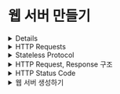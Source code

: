 # 웹 서버 만들기

<details>
<server>웹 서버란?</server>

### 웹 서버란?

- 웹 서버는 텍스트, 이미지, 비디오 및 애플리케이션 데이터와 같은 웹 사이트 콘텐츠를 요청하는 클라이언트에 전달한다.
- 가장 일반적인 유형의 클라이언트는 사용자가 링크를 클릭하거나 브라우저에 표시된 페이지에서 문서를 다운로드할 때 웹사이트에서 데이터를 요청하는 웹 브라우저 프로그램이다.
- 웹 서버는 HTTP(Hypertext Transfer Protocol)을 사용하여 웹 브라우저와 통신한다.
- 대부분의 웹 페이지 콘텐츠는 HTML(Hypertext Markup Language)로 인코딩된다.
- 콘텐츠는 정적(예: 텍스트 및 이미지) 또는 동적(예: 게산된 가격 또는 고객이 구매하도록 표시한 항목 록록)일 수 있다.
- 동적 콘텐츠를 제공하기 위해 대부분의 웁 서버는 비즈니스 논리를 통신으로 인코딩하는 서버 측 스크립팅 언어를 지원한다.
- 일반적으로 지원되는 언어에는 ASP(Active Server Pages), Javascript, PHP, Python 및 Ruby가 있다.
- 웹 서버는 일반적으로 요청되는 콘텐츠의 전달 속도를 높이기 위해 콘텐츠를 캐시할 수도 있다.
- 이 프로세스를 웹 가속이라고도 한다.

![Alt text](readme_img/image.png)

- 브라우저가 웹 서버에서 호스팅되는 파일을 필요로 할 때마다 브라우저는 HTTP를 통해 파일을 요청한다.
- 요청이 올바른(하드웨어) 웹 서버에 도달하면(소프트웨어) HTTP 서버는 요청을 수락하고 요청된 문서를 찾아 HTTP를 통해 부라우저로 다시 보낸다.
- 서버가 요청한 문서를 찾지 못할 경우 404 응답을 반환한다.
  ![Alt text](readme_img/image-1.png)

</details>

<details>
<summary>HTTP Requests</summary>

### HTTP란? (Hypertext Transfer Protocol)

- HTTP는 HTML 문서와 같은 리소스들을 가져올 수 있도록 해주는 프로토콜(약속)이다.
- HTTP는 웹에서 이루어지는 모든 데이터 교환의 기초이며, 클라이언트-서버 프로토콜이기도 하다.
- 클라이언트-서버 프로토콜이란 (보통 웹브라우저인) 수신자 측에 의해 요청이 초기화되는 프로토콜을 의미한다.
  => 웹 상에서 통신을 할 때 어떤 형식(HTTP)으로 통신을 하자고 정해놓은 약속

### [HTTP Method](https://developer.mozilla.org/en-US/docs/Web/HTTP/Methods)란?

- HTTP 메서드는 수행할 작업의 종류를 나타내기 위해 서버에 보내는 메시지이다.
- 이러한 방법을 사용하면 브라우저와 서버 간의 풍부한 통신이 가능하다.
- 가장 일반적으로 사용되는 방법은 GET 및 POST이다.
- GET : 어떠한 데이터를 서버로부터 받아올 때 사용하는 Method이다.
- POST : 일반적으로 무언가를 생성하기 위해 서버에 데이터 블록을 수락하도록 요청한다.
- PUT : 데이터를 업데이트할 때 사용한다.
- DELETE : 데이터를 서버에서 삭제할 때 사용한다.

#### GET Method

- GET 메소드는 URL 매개변수를 사용하여 서버에서 데이터를 요청한다.
- 웹에서 가장 일반적으로 사용되는 HTTP 방법이다.
- GET 요청 매개변수는 이름-값 쌍으로 형식이 지정된다.
- www.google.com/search?q=nodejs
  - 이 예에서는 쿼리 매개변수를 q를 사용하여 노드js에 대한 결과를 가져오도록 Google에 지시한다.
  - 이에 대한 응답으로 Google은 검색 결과가 포함된 페이지를 반환한다.
- GET 요청은 다음 사항들을 수행할 수 있다.
  - 서버에서 데이터 검색 - 일반적으로 웹 페이지
  - 길이 제한이 있는 서버로 데이터 보내기
  - 브라우저 기록에 남음
  - 캐시가 됨
- GET 요청은 다음 사항들을 수행할 수 없다.
  - 민감한 데이터(예: 비밀번호, 신용 카드 정보)를 처리
  - 서버에서 데이터 수정

#### POST Method

- POST Mehotd는 리소스(종종 데이터베이스 레코드)를 변경하기 위해 서버에 데이터를 보낸다.
- POST 데이터는 사용자가 볼 수 없는 요청 본문으로 전송된다.
- POST 요청의 예시 : POST /posts/1 HTTP/1.1
- POST 요청은 다음을 수행할 수 있다.
  - 리소스 데이터, 즉 서버의 데이터 수정
  - 민감한 데이터를 처리하는 데 사용
  - 길이 제한 없이 데이터 보내기
- POST 요청은 다음을 수행할 수 없다.
  - 캐시에 저장
  - 브라우저 기록에 남기기

#### PUT Method vs PATCH Method

- 공통점
  - 둘 다 어떠한 데이터를 수정하기 위해서 사용된다.
- 차이점
  - PUT : 데이터 전체 교체, 데이터 교체 시 모든 필드 필요
  - PATCH : 데이터의 부분 교체, 데이터 교체 시 일부 필드 필요

</details>

<details>
<summary>Stateless Protocol</summary>

### Stateless가 무엇인지

![Alt text](readme_img/image-2.png)

</details>

<details>
<summary>HTTP Request, Response 구조</summary>

### Request 구조

![Alt text](readme_img/image-3.png)

#### HTTP Request의 구조

1. Starter line
   - http method 종류, request target(url), http version 정보를 담고 있다.
2. Headers
   - Key: Value 값으로 해당 request에 대한 추가 정보를 담고 있다.
3. Body
   - 해당 request가 전송하는 데이터가 담겨있는 부분이다.
   - 전송하려는 데이터가 없다면 비어있게 된다.

- Host : 요청하려는 서버 호스트 이름, 포트 번호
- User-agent : 클라이언트 프로그램 정보
- Referrer : 바로 직전에 머물렀던 웹 링크 주소
- Accept : 클라이언트가 처리 가능한 미디어 타입 종류 나열
- If-Modified-Since : 여기에 쓰인 시간 이후로 변경된 리소스 취득으로 페이지가 수정되었으면 최신 페이지로 교체
- Authorization : 인증 토큰을 서버로 보낼 때 쓰이는 Header
- Origin : 서버로 Post 요청을 보낼 때 요청이 어느 주소에 시작되었는지 나타내는 값. 이 값으로 요청을 보낸 주소와 받는 주소가 다르면 CORS 에러가 발생
- Cookie : 쿠키 값 key-value로 표현된다. Set-Cookie 헤더와 함께 서버로부터 이전에 전송됐던 저장된 HTTP 쿠키를 포함

### Response 구조

![Alt text](readme_img/image-4.png)

#### HTTP Response의 구조

1. status line
   - HTTP version, Status Code, Status Text를 나타낸다.
2. headers
   - Request의 headers와 동일하다. 하지만 Response Headers에서만 쓰이는 값도 있다.
3. body
   - Response의 body와 일반적으로 동일하다.

- Server : 웹서버의 종류
- Age : max-age 시간 내에서 얼마나 흘렀는지 초 단위로 알려주는 값
- Referrer-policy : 서버 referrer 정책을 알려주는 값 ex) origin, no-referrer, unsafe-url
- WWW-Authenticate : 사용자 인증이 필요한 자원을 요구할 시, 서버가 제공하는 인증 ㅂ아식
- Proxy-Authenticate : 요청한 서버가 프록시 서버인 경우 유저 인증을 위한 값
- Set-Cookie : 서버 측에서 클라이언트에게 세션 쿠키 정보를 설정(RFC 2965에서 규정)

</details>

<details>
<summary>HTTP Status Code</summary>

### HTTP Status Code

- HTTP 상태 코드는 브라우저 요청에 따라 서버에서 반환되는 코드이다.
- 이 코드 번호는 요청이 성공했는지 또는 오류가 있었는지 나타낸다.
- 오류 상태 코드는 또한 찾을 수 없음, 액세스할 수 없음 또는 이동됨과 같은 오류 유형을 지정한다.
- 예를 들어 200 OK = 성공적인 HTTP 요청을 위한 코드이고 404 Not Found = 요청된 페이지에 대한 코드를 찾을 수 없는 경우를 위한 코드이다.

#### 코드 정리

- 100 ~ 199 : 정보 코드(informational codes)
- 200 ~ 299 : 성공 코드(success codes)
- 300 ~ 399 : 리다이렉션 코드(redirection codes)
- 400 ~ 499 : 클라이언트 에러 코드(client error codes)
- 500 ~ 599 : 서버 에러 코드(server error codes)

#### 100 ~ 199 정보 코드

- 요청에 대한 정보 메시지를 반환하는 상태 코드이다.
- 100 Continue Server는 요청 헤더를 수신했으며 클라이언트가 요청 본문을 보낼 수 있도록 한다.
- 101 Switching Protocols 요청자가 프로토콜의 서버 전환을 요청한다.
- 103 Checkpoint 중단된 PUT 또는 POST 요청을 재개하기 위한 재개 가능한 요청 옵션을 표시한다.

#### 200 ~ 299 성공 코드

- 성공적인 요청을 나타내는 상태 코드이다.
- 200 OK 성공적인 HTTP 요청에 대한 표준 응답이다.
- 201 Created 요청이 성공적이었으며 그 결과로 새로운 리소스가 생성되었다. 이 응답은 일반적으로 POST 요청 또는 일부 PUT 요청 이후에 따라온다.
- 202 Accepted 요청은 처리를 위해 수락되지만 완료되지는 않는다.
- - 203 Non-Authoritative Information 요청이 성공했지만 다른 소스에서 정보를 반환한다.
- 204 No Content 반환된 콘텐츠 없이 요청이 성공했다.
- 205 Reset Content 요청은 반환된 콘텐츠 없이 성공했으며 요청자가 문서를 새로 고칠 것을 요구한다.
- 206 Partial Content 요청자가 보낸 범위 헤더로 인해 서버가 리소스의 일부만 반환하고 있다.

#### 300 ~ 399 리다이렉션 코드

- 리디렉션과 관련된 알림인 상태 코드이다.
- 300 Multiple Choices 사용자가 링크를 선택하고 해당 위치로 이동할 수 있는 링크 목록을 표시한다.
- 301 Moved Permanently 이 응답 코드는 요청한 리소스의 URI가 변경되었음을 의미한다. 새로운 URI가 응답에서 아마도 주어질 수 있다.
- 302 Found 요청한 페이지가 일시적으로 새 URL로 이동되었다.
- 303 See Other 요청한 페이지는 다른 URL에서 찾을 수 있다.
- 304 Not Modified 요청된 페이지는 마지막 요청 이후 수정되지 않았다.
- 307 Temporary Redirect 요청한 페이지가 일시적으로 새 URL로 이동되었다.
- 308 Resume Incomplete 중단된 PUT 또는 POST 요청을 재개하기 위한 재개 가능한 요청에 사용된다.

#### 400 ~ 499 클라이언트 에러 코드

- 클라이언트로 인해 발생한 오류를 나타내는 상태 코드입니다.
- 400 Bad Request 이 응답은 잘못된 문법으로 인하여 서버가 요청을 이해할 수 없음을 의미합니다.
- 401 Unauthorized 요청은 유효하지만 서버가 응답하지 않습니다. 일반적으로 실패한 인증에 사용됩니다.
- 403 Forbidden 클라이언트는 콘텐츠에 접근할 권리를 가지고 있지 않습니다. 예를 들어 그들은 미승인이어서 서버는 거절을 위한 적절한 응답을 보냅니다. 401과 다른 점은 서버가 클라이언트가 누구인지 알고 있습니다.
- 404 Not Found 요청한 페이지를 서버에서 찾을 수 없습니다.
- 405 Method Not Allowed 요청한 메서드가 페이지에서 지원되지 않습니다.
- 406 Not Acceptable 서버가 클라이언트가 수락하지 않은 응답을 생성합니다.
- 407 Proxy Authentication 클라이언트는 요청하기 전에 프록시로 인증해야 합니다.
- 408 Request Timeout 서버가 요청을 기다리는 시간이 초과되었습니다.
- 409 Conflict 이 응답은 요청이 현재 서버의 상태와 충돌될 때 보냅니다.
- 410 Gone 요청한 페이지를 더 이상 사용할 수 없습니다.
- '411 Length Required "Content-Length"가 정의되지 않았습니다. 서버는 그것 없이는 요청을 수락하지 않습니다
- 412 Precondition Failed 서버에서 요청 전제 조건 결과가 거짓
- 413 Request Entity Too Large 요청 엔터티가 너무 커서 서버가 요청을 수락하지 않습니다.
- 414 Request-URI Too Long URL이 너무 길어 서버가 요청을 수락하지 않습니다. 이것은 POST 요청이 긴 쿼리를 유발하는 GET 요청으로 변환되는 경우 발생할 수 있습니다.
- 415 Unsupported Media Type 지원되지 않는 미디어 유형으로 인해 서버가 요청을 수락하지 않습니다.
- 416 Requested Range Not Satisfiable 요청자가 서버에서 제공할 수 없는 파일의 일부를 서버에 요청했습니다.
- 417 Expectation Failed 서버가 예상 요청 헤더 필드의 요구 사항을 충족할 수 없습니다

#### 500 ~ 599 서버 에러 코드

- 서버에서 오류가 발생했음을 나타내는 상태 코드입니다.
- 500 Internal Server Error 특정 오류 메시지를 사용할 수 없을 때 표시되는 일반 오류 메시지
- 501 Not Implemented 서버가 요청 방법을 인식하지 못하거나 요청을 완료할 수 없습니다
- 502 Bad Gateway 서버가 게이트웨이 또는 프록시 역할을 하고 업스트림 서버에서 잘못된 응답을 받았습니다.
- 503 Service Unavailable 서버가 요청을 처리할 준비가 되지 않았습니다. 일반적인 원인은 유지보수를 위해 작동이 중단되거나 과부하가 걸렸을 때입니다.
- 504 Gateway Timeout 서버가 게이트웨이 또는 프록시 역할을 하고 업스트림 서버에서 적시에 응답을 받지 못했습니다.
- 505 HTTP Version Not Supported 서버가 요청에 사용된 HTTP 프로토콜 버전을 지원하지 않습니다.
- 511 Network Authentication Required 클라이언트는 네트워크 액세스를 얻기 위해 인증해야 합니다.

</details>

<details>
<summary>웹 서버 생성하기</summary>

### 웹 서버 생성해보기

```javascript
const http = require("http");

const PORT = 3000;

const server = http.createServer((req, res) => {
  res.writeHead(200, {
    "Content-Type": "text/plain",
  });
  res.end("Hello!");
});

server.listen(PORT, () => {
  console.log(`Listening on port ${PORT}...`);
});
```

#### CreateServer 메소드

- http.createServer() 메소드는 server 객체를 생성한다.
- server 객체는 EventEmitter를 기반으로 만들어졌다. server.on('request', 콜백 함수);

#### server 객체

- server 객체는 컴퓨터의 포트를 수신하고 요청이 만들어질 때마다 requestListener라는 함수를 실행할 수 있다.
- server.listen() => 서버 실행, server.close() => 서버 종료
- server 객체는 EventEmitter를 기반으로 만들어졌다.
- server.on('request', 콜백 함수), server.on('connection', 콜백 함수)...(close, upgrade...)
- HTTP 서버 객체는 컴퓨터의 포트를 수신하고 요청이 만들어질 때마다 requestListener라는 함수를 실행할 수 있다.

#### RequestListener 함수

- requestListener는 서버가 요청을 받을 때마다 호출되는 함수이다.
- requestListener 함수는 사용자의 요청과 사용자에 대한 응답을 처리한다.

#### req

- req(request), res(response) 객체는 노드가 전달해준다.
- request 객체는 IncomingMessage의 인스턴스이다.
- IncomingMessage 객체는 서버에 대한 요청을 나타낸다.
  ![Alt text](readme_img/image-5.png)

#### res

- ServerResponse 객체는 requestListener 함수의 두 번재 매개변수로 전달된다.
- 클라이언트에 웹 페이지를 제공하기 위해 response 객체를 사용한다.
  ![Alt text](readme_img/image-6.png)

</details>
